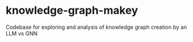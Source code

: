 # knowledge-graph-makey
Codebase for exploring and analysis of knowledge graph creation by an LLM vs GNN
